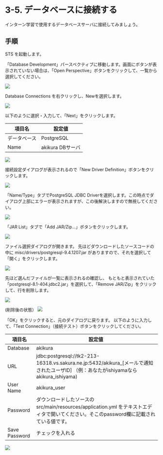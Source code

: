 # 3-5. データベースに接続する
インターン学習で使用するデータベースサーバに接続してみましょう。

## 手順
STS を起動します。

「Database Development」パースペクティブに移動します。画面にボタンが表示されていない場合は、「Open Perspective」ボタンをクリックして、一覧から選択してください。

![](../images/image-03-0042.png)

Database Connections を右クリックし、Newを選択します。

![](../images/image-03-0043.png)

以下のように選択・入力して、「Next」をクリックします。

| 項目名 | 設定値 |
| -- | -- |
| データベース | PostgreSQL |
| Name | akikura DBサーバ |

![](../images/image-03-0044.png)

接続設定ダイアログが表示されるので「New Driver Definition」ボタンをクリックします。

![](../images/image-03-0045.png)

「Name/Type」タブでPostgreSQL JDBC Driverを選択します。この時点でダイアログ上部にエラーが表示されますが、この後解決しますので無視してください。

![](../images/image-03-0046.png)

「JAR List」タブで「Add JAR/Zip...」ボタンをクリックします。

![](../images/image-03-0047.png)

ファイル選択ダイアログが開きます。
先ほどダウンロードしたソースコードの中に
misc/drivers/postgresql-9.4.1207.jar
がありますので、それを選択して「開く」をクリックします。

![](../images/image-03-0048.png)

先ほど選んだファイルが一覧に表示されるの確認し、
もともと表示されていた「postgresql-8.1-404.jdbc2.jar」を選択して、「Remove JAR/Zip」をクリックして、行を削除します。

![](../images/image-03-0050.png)

(削除後の状態）
![](../images/image-03-0051.png)

「OK」をクリックすると、元のダイアログに戻ります。
以下のように入力して、「Test Connection」（接続テスト）ボタンをクリックしてください。

| 項目名 | 設定値 |
| -- | -- |
| Database | akikura |
| URL | jdbc:postgresql://tk2-213-16318.vs.sakura.ne.jp:5432/akikura_[メールで通知されたユーザID] （例：あなたがishiyamaならakikura_ishiyama) |
| User Name | akikura_user |
| Password | ダウンロードしたソースのsrc/main/resources/application.yml をテキストエディタで開いてください。そこのpassword欄に記載されている値です。 |
| Save Password | チェックを入れる |



![](../images/image-03-0052.png)